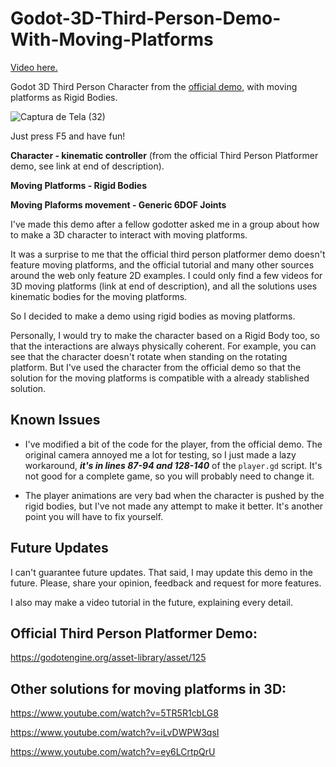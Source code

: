 # Godot-3D-Third-Person-Demo-With-Moving-Platforms

[Video here.](https://www.youtube.com/watch?v=bOCSUxKK7bE)

Godot 3D Third Person Character from the [official demo](https://github.com/godotengine/godot-demo-projects/tree/master/3d/platformer), with moving platforms as Rigid Bodies.

![Captura de Tela (32)](https://user-images.githubusercontent.com/22160489/153642892-1ac96723-6ab4-446b-8c40-fd78d6897301.png)

Just press F5 and have fun!

**Character - kinematic controller** (from the official Third Person Platformer demo, see link at end of description).

**Moving Platforms - Rigid Bodies**

**Moving Plaforms movement - Generic 6DOF Joints**

I've made this demo after a fellow godotter asked me in a group about how to make a 3D character to interact with moving platforms.

It was a surprise to me that the official third person platformer demo doesn't feature moving platforms, and the official tutorial and many other sources around the web only feature 2D examples. I could only find a few videos for 3D moving platforms (link at end of description), and all the solutions uses kinematic bodies for the moving platforms. 

So I decided to make a demo using rigid bodies as moving platforms.

Personally, I would try to make the character based on a Rigid Body too, so that the interactions are always physically coherent. For example, you can see that the character doesn't rotate when standing on the rotating platform. But I've used the character from the official demo so that the solution for the moving platforms is compatible with a already stablished solution.

## Known Issues

- I've modified a bit of the code for the player, from the official demo. The original camera annoyed me a lot for testing, so I just made a lazy workaround, ***it's in lines 87-94 and 128-140*** of the ```player.gd``` script. It's not good for a complete game, so you will probably need to change it.

- The player animations are very bad when the character is pushed by the rigid bodies, but I've not made any attempt to make it better. It's another point you will have to fix yourself.

## Future Updates

I can't guarantee future updates. That said, I may update this demo in the future. Please, share your opinion, feedback and request for more features.

I also may make a video tutorial in the future, explaining every detail.

## Official Third Person Platformer Demo:

https://godotengine.org/asset-library/asset/125

## Other solutions for moving platforms in 3D:

https://www.youtube.com/watch?v=5TR5R1cbLG8

https://www.youtube.com/watch?v=iLvDWPW3qsI

https://www.youtube.com/watch?v=ey6LCrtpQrU
